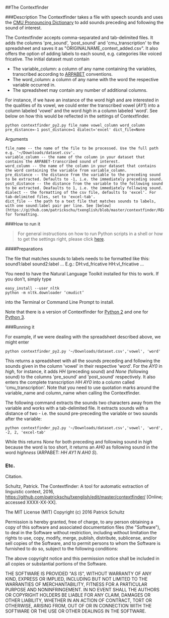 ##The Contextfinder

###Description
The Contextfinder takes a file with speech sounds and uses the [CMU Pronouncing Dictionary](http://www.speech.cs.cmu.edu/cgi-bin/cmudict) to add sounds preceding and following the sound of interest.

The Contextfinder accepts comma-separated and tab-delimited files. It adds the columns 'pre_sound', 'post_sound' and 'cmu_transcription' to the spreadsheet and saves it as "ORIGINALNAME_context_added.csv". It also offers the option of adding labels to each sound, e.g. categories like voiced fricative. The initial dataset must contain 

* The variable_column: a column of any name containing the variables, transcribed according to  [ARPABET](https://en.wikipedia.org/wiki/Arpabet) conventions. 
* The word_column: a column of any name with the word the respective variable occurred in. 
* The spreadsheet may contain any number of additional columns. 

For instance, if we have an instance of the word *high* and are interested in the qualities of its vowel, we could enter the transcribed vowel (*AY1*) into a column labeled 'vowel' and the word *high* in a column labeled 'word'. See below on how this would be reflected in the settings of Contextfinder.  

    python contextfinder_py2.py file_name vowel_column word_column pre_distance=-1 post_distance=1 dialect='excel' dict_file=None

Arguments

    file_name -- the name of the file to be processed. Use the full path e.g. '~/Downloads/dataset.csv'.
    variable_column -- the name of the column in your dataset that contains the ARPABET-transcribed sound of interest.
    word_column -- the name of the column in your dataset that contains the word containing the variable from variable_column.
    pre_distance -- the distance from the variable to the preceding sound to be extracted. Defaults to -1, i.e. the immediately preceding sound.
    post_distance -- the distance from the variable to the following sound to be extracted. Deafaults to 1, i.e. the immediately following sound.
    dialect -- the formatting of the csv file, defaults to 'excel'. For tab-delimited files, set to 'excel-tab'.
    dict_file -- the path to a text file that matches sounds to labels, with one sound:label pair per line. See [below](https://github.com/patrickschu/txenglish/blob/master/contextfinder/README.MD#preparations) for formatting. 
    

###How to run it
>For general instructions on how to run Python scripts in a shell or how to get the settings right, please click [here](https://github.com/patrickschu/txenglish/edit/master/faveconverter/README.md). 

####Preparations

The file that matches sounds to labels needs to be formatted like this:
sound1:label
sound2:label
...
E.g.:
DH:vd_fricative
HH:vl_fricative
...

You need to have the Natural Language Toolkit installed for this to work. If you don't, simply type

    easy_install --user nltk
    python -m nltk.downloader ‘cmudict’

into the Terminal or Command Line Prompt to install. 

Note that there is a version of Contextfinder for [Python 2](https://github.com/patrickschu/txenglish/blob/master/contextfinder/contextfinder_py2.py) and one for [Python 3](https://github.com/patrickschu/txenglish/blob/master/contextfinder/contextfinder_py3.py). 

###Running it

For example, if we were dealing with the spreadsheet described above, we might enter

    python contextfinder_py2.py '~/Downloads/dataset.csv','vowel', 'word'

This returns a spreadsheet with all the sounds preceding and following the sounds given in the column 'vowel' in their respective 'word'. For the *AY0* in *high*, for instance, it adds *HH* (preceding sound) and *None* (following sound) to the columns 'pre_sound' and 'post_sound' respectively. It also enters the complete transcription *HH AY0* into a column called 'cmu_transcription'. Note that you need to use quotation marks around the variable_name and column_name when calling the Contextfinder. 

The following command extracts the sounds two characters away from the variable and works with a tab-delimited file. It extracts sounds with a distance of two - i.e. the sound pre-preceding the variable or two sounds after the variable:

    python contextfinder_py2.py '~/Downloads/dataset.csv','vowel', 'word', -2, 2, 'excel-tab'

While this returns *None* for both preceding and following sound in *high* because the word is too short, it returns an *AH0* as following sound in the word *highness* (ARPABET:  *HH AY1 N AH0 S*).

### Etc.

Citation. 

Schultz, Patrick. The Contextfinder: A tool for automatic extraction of linguistic context, 2016, https://github.com/patrickschu/txenglish/edit/master/contextfinder/ [Online; accessed XXXX-XX-XX].

The MIT License (MIT)
Copyright (c) 2016 Patrick Schultz

Permission is hereby granted, free of charge, to any person obtaining a copy of this software and associated documentation files (the "Software"), to deal in the Software without restriction, including without limitation the rights to use, copy, modify, merge, publish, distribute, sublicense, and/or sell copies of the Software, and to permit persons to whom the Software is furnished to do so, subject to the following conditions:

The above copyright notice and this permission notice shall be included in all copies or substantial portions of the Software.

THE SOFTWARE IS PROVIDED "AS IS", WITHOUT WARRANTY OF ANY KIND, EXPRESS OR IMPLIED, INCLUDING BUT NOT LIMITED TO THE WARRANTIES OF MERCHANTABILITY, FITNESS FOR A PARTICULAR PURPOSE AND NONINFRINGEMENT. IN NO EVENT SHALL THE AUTHORS OR COPYRIGHT HOLDERS BE LIABLE FOR ANY CLAIM, DAMAGES OR OTHER LIABILITY, WHETHER IN AN ACTION OF CONTRACT, TORT OR OTHERWISE, ARISING FROM, OUT OF OR IN CONNECTION WITH THE SOFTWARE OR THE USE OR OTHER DEALINGS IN THE SOFTWARE.
